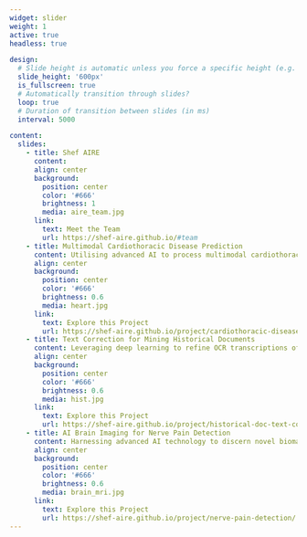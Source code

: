 ```yaml
---
widget: slider
weight: 1
active: true
headless: true

design:
  # Slide height is automatic unless you force a specific height (e.g. '400px')
  slide_height: '600px'
  is_fullscreen: true
  # Automatically transition through slides?
  loop: true
  # Duration of transition between slides (in ms)
  interval: 5000

content:
  slides:
    - title: Shef AIRE
      content:
      align: center
      background:
        position: center
        color: '#666'
        brightness: 1
        media: aire_team.jpg
      link:
        text: Meet the Team
        url: https://shef-aire.github.io/#team
    - title: Multimodal Cardiothoracic Disease Prediction
      content: Utilising advanced AI to process multimodal cardiothoracic data for enhanced diagnosis and prognosis of Cardiothoracic Disease (CTD), paving the way for personalised medical care and transformative approaches in heart and lung health
      align: center
      background:
        position: center
        color: '#666'
        brightness: 0.6
        media: heart.jpg
      link:
        text: Explore this Project
        url: https://shef-aire.github.io/project/cardiothoracic-disease-prediction/
    - title: Text Correction for Mining Historical Documents
      content: Leveraging deep learning to refine OCR transcriptions of the extensive British Library Newspapers collection to overcome the barrier of inaccurate text data, unveiling a rich resource for exploring centuries of historical narratives and advancing global humanities research
      align: center
      background:
        position: center
        color: '#666'
        brightness: 0.6
        media: hist.jpg
      link:
        text: Explore this Project
        url: https://shef-aire.github.io/project/historical-doc-text-correction/
    - title: AI Brain Imaging for Nerve Pain Detection
      content: Harnessing advanced AI technology to discern novel biomarkers, paving the way for enhanced chronic nerve pain treatments and revolutionising healthcare outcomes
      align: center
      background:
        position: center
        color: '#666'
        brightness: 0.6
        media: brain_mri.jpg
      link:
        text: Explore this Project
        url: https://shef-aire.github.io/project/nerve-pain-detection/
---
```

